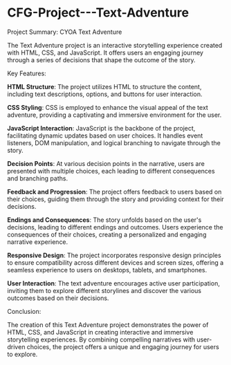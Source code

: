 # CFG-Project---Text-Adventure

Project Summary: CYOA Text Adventure

The Text Adventure project is an interactive storytelling experience created with HTML, CSS, and JavaScript. It offers users an engaging journey through a series of decisions that shape the outcome of the story.

Key Features:

**HTML Structure**: The project utilizes HTML to structure the content, including text descriptions, options, and buttons for user interaction.

**CSS Styling**: CSS is employed to enhance the visual appeal of the text adventure, providing a captivating and immersive environment for the user.

**JavaScript Interaction**: JavaScript is the backbone of the project, facilitating dynamic updates based on user choices. It handles event listeners, DOM manipulation, and logical branching to navigate through the story.

**Decision Points**: At various decision points in the narrative, users are presented with multiple choices, each leading to different consequences and branching paths.

**Feedback and Progression**: The project offers feedback to users based on their choices, guiding them through the story and providing context for their decisions.

**Endings and Consequences**: The story unfolds based on the user's decisions, leading to different endings and outcomes. Users experience the consequences of their choices, creating a personalized and engaging narrative experience.

**Responsive Design**: The project incorporates responsive design principles to ensure compatibility across different devices and screen sizes, offering a seamless experience to users on desktops, tablets, and smartphones.

**User Interaction**: The text adventure encourages active user participation, inviting them to explore different storylines and discover the various outcomes based on their decisions.

Conclusion:

The creation of this Text Adventure project demonstrates the power of HTML, CSS, and JavaScript in creating interactive and immersive storytelling experiences. By combining compelling narratives with user-driven choices, the project offers a unique and engaging journey for users to explore.

